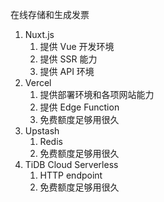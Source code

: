 
在线存储和生成发票

1. Nuxt.js
    1. 提供 Vue 开发环境
    2. 提供 SSR 能力
    3. 提供 API 环境
2. Vercel
    1. 提供部署环境和各项网站能力
    2. 提供 Edge Function
    3. 免费额度足够用很久
3. Upstash
    1. Redis
    2. 免费额度足够用很久
4. TiDB Cloud Serverless
    1. HTTP endpoint
    2. 免费额度足够用很久 
